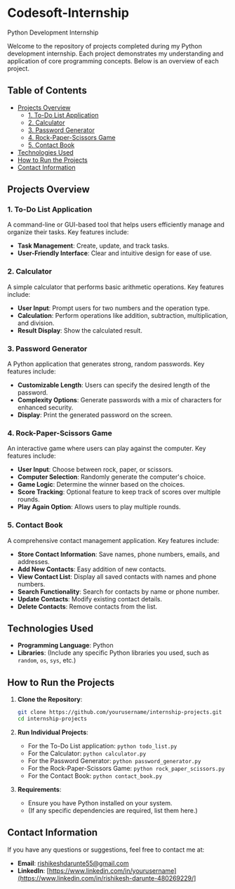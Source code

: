 # Codesoft-Internship
Python Development Internship

Welcome to the repository of projects completed during my Python development internship. Each project demonstrates my understanding and application of core programming concepts. Below is an overview of each project.

## Table of Contents
- [Projects Overview](#projects-overview)
  - [1. To-Do List Application](#1-to-do-list-application)
  - [2. Calculator](#2-calculator)
  - [3. Password Generator](#3-password-generator)
  - [4. Rock-Paper-Scissors Game](#4-rock-paper-scissors-game)
  - [5. Contact Book](#5-contact-book)
- [Technologies Used](#technologies-used)
- [How to Run the Projects](#how-to-run-the-projects)
- [Contact Information](#contact-information)

## Projects Overview

### 1. To-Do List Application
A command-line or GUI-based tool that helps users efficiently manage and organize their tasks. Key features include:
- **Task Management**: Create, update, and track tasks.
- **User-Friendly Interface**: Clear and intuitive design for ease of use.

### 2. Calculator
A simple calculator that performs basic arithmetic operations. Key features include:
- **User Input**: Prompt users for two numbers and the operation type.
- **Calculation**: Perform operations like addition, subtraction, multiplication, and division.
- **Result Display**: Show the calculated result.

### 3. Password Generator
A Python application that generates strong, random passwords. Key features include:
- **Customizable Length**: Users can specify the desired length of the password.
- **Complexity Options**: Generate passwords with a mix of characters for enhanced security.
- **Display**: Print the generated password on the screen.

### 4. Rock-Paper-Scissors Game
An interactive game where users can play against the computer. Key features include:
- **User Input**: Choose between rock, paper, or scissors.
- **Computer Selection**: Randomly generate the computer's choice.
- **Game Logic**: Determine the winner based on the choices.
- **Score Tracking**: Optional feature to keep track of scores over multiple rounds.
- **Play Again Option**: Allows users to play multiple rounds.

### 5. Contact Book
A comprehensive contact management application. Key features include:
- **Store Contact Information**: Save names, phone numbers, emails, and addresses.
- **Add New Contacts**: Easy addition of new contacts.
- **View Contact List**: Display all saved contacts with names and phone numbers.
- **Search Functionality**: Search for contacts by name or phone number.
- **Update Contacts**: Modify existing contact details.
- **Delete Contacts**: Remove contacts from the list.

## Technologies Used
- **Programming Language**: Python
- **Libraries**: (Include any specific Python libraries you used, such as `random`, `os`, `sys`, etc.)

## How to Run the Projects
1. **Clone the Repository**:
   ```bash
   git clone https://github.com/yourusername/internship-projects.git
   cd internship-projects
   ```

2. **Run Individual Projects**:
   - For the To-Do List application: `python todo_list.py`
   - For the Calculator: `python calculator.py`
   - For the Password Generator: `python password_generator.py`
   - For the Rock-Paper-Scissors Game: `python rock_paper_scissors.py`
   - For the Contact Book: `python contact_book.py`

3. **Requirements**:
   - Ensure you have Python installed on your system.
   - (If any specific dependencies are required, list them here.)

## Contact Information
If you have any questions or suggestions, feel free to contact me at:
- **Email**: rishikeshdarunte55@gmail.com
- **LinkedIn**: [https://www.linkedin.com/in/yourusername](https://www.linkedin.com/in/rishikesh-darunte-480269229/]
